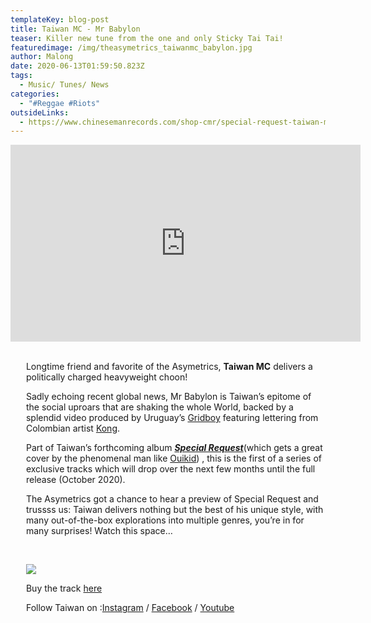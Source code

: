 ```yaml
---
templateKey: blog-post
title: Taiwan MC - Mr Babylon
teaser: Killer new tune from the one and only Sticky Tai Tai!
featuredimage: /img/theasymetrics_taiwanmc_babylon.jpg
author: Malong
date: 2020-06-13T01:59:50.823Z
tags:
  - Music/ Tunes/ News
categories:
  - "#Reggae #Riots"
outsideLinks:
  - https://www.chinesemanrecords.com/shop-cmr/special-request-taiwan-mc/
---
```

<iframe width="560" height="315" src="https://www.youtube.com/embed/iQrrzCB4xls" frameborder="0" allow="accelerometer; autoplay; encrypted-media; gyroscope; picture-in-picture" allowfullscreen></iframe>

<div class="columns">   

<div class="column">    

Longtime friend and favorite of the Asymetrics, **Taiwan MC** delivers a politically charged heavyweight choon!

Sadly echoing recent global news, Mr Babylon is Taiwan’s epitome of the social uproars that are shaking the whole World, backed by a splendid video produced by Uruguay’s [Gridboy](https://www.gridboy.net/) featuring lettering from Colombian artist [Kong](https://www.instagram.com/luis_fernando_luque/).

Part of Taiwan’s forthcoming album ***[Special Request](https://www.chinesemanrecords.com/shop-cmr/special-request-taiwan-mc/)***(which gets a great cover by the phenomenal man like [Ouikid](http://www.ouikid.com/)) , this is the first of a series of exclusive tracks which will drop over the next few months until the full release (October 2020).

The Asymetrics got a chance to hear a preview of Special Request and trussss us: Taiwan delivers nothing but the best of his unique style, with many out-of-the-box explorations into multiple genres, you’re in for many surprises! Watch this space…

<div class="column">    

![](/img/theasymetrics_taiwanmc_specialrequest.jpg)

Buy the track [here](https://cmr.lnk.to/MrBabylon)

Follow Taiwan on :[Instagram](https://www.instagram.com/stayathomeandlistentomusic/) / [Facebook](https://www.facebook.com/TaiwanMcChineseManRecords/) / [Youtube](https://www.youtube.com/channel/UCeF72EQgvf1ql-dMmwfYTeA)